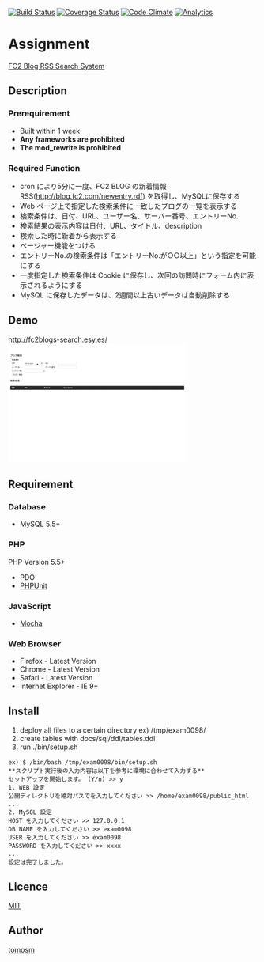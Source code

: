 [![Build Status](https://travis-ci.org/tomosm/fc2blogs-search.svg?branch=master)](https://travis-ci.org/tomosm/fc2blogs-search)
[![Coverage Status](https://coveralls.io/repos/github/tomosm/fc2blogs-search/badge.svg)](https://coveralls.io/github/tomosm/fc2blogs-search)
[![Code Climate](https://codeclimate.com/github/tomosm/fc2blogs-search/badges/gpa.svg)](https://codeclimate.com/github/tomosm/fc2blogs-search)
[![Analytics](https://ga-beacon.appspot.com/UA-84540030-1/welcome-page)](https://github.com/tomosm/fc2blogs-search)


Assignment
==========

[FC2 Blog RSS Search System](http://fc2blogs-search.esy.es/)

## Description

### Prerequirement
- Built within 1 week
- **Any frameworks are prohibited**
- **The mod_rewrite is prohibited**

### Required Function
- cron により5分に一度、FC2 BLOG の新着情報 RSS(http://blog.fc2.com/newentry.rdf) を取得し、MySQLに保存する
- Web ページ上で指定した検索条件に一致したブログの一覧を表示する
- 検索条件は、日付、URL、ユーザー名、サーバー番号、エントリーNo.
- 検索結果の表示内容は日付、URL、タイトル、description
- 検索した時に新着から表示する
- ページャー機能をつける
- エントリーNo.の検索条件は「エントリーNo.が○○以上」という指定を可能にする
- 一度指定した検索条件は Cookie に保存し、次回の訪問時にフォーム内に表示されるようにする
- MySQL に保存したデータは、2週間以上古いデータは自動削除する

## Demo

http://fc2blogs-search.esy.es/
![Demo](./images/demo.gif "Demo")

## Requirement
### Database

- MySQL 5.5+

### PHP
PHP Version 5.5+

- PDO
- [PHPUnit](https://phpunit.de/)

### JavaScript

- [Mocha](https://mochajs.org/)

### Web Browser

- Firefox - Latest Version
- Chrome - Latest Version
- Safari - Latest Version
- Internet Explorer - IE 9+

## Install

1. deploy all files to a certain directory ex) /tmp/exam0098/
2. create tables with docs/sql/ddl/tables.ddl
3. run ./bin/setup.sh
```
ex) $ /bin/bash /tmp/exam0098/bin/setup.sh
**スクリプト実行後の入力内容は以下を参考に環境に合わせて入力する**
セットアップを開始します。 (Y/n) >> y
1. WEB 設定
公開ディレクトリを絶対パスでを入力してください >> /home/exam0098/public_html
...
2. MySQL 設定
HOST を入力してください >> 127.0.0.1
DB NAME を入力してください >> exam0098
USER を入力してください >> exam0098
PASSWORD を入力してください >> xxxx
...
設定は完了しました。
```

## Licence

[MIT](https://opensource.org/licenses/MIT)

## Author

[tomosm](https://github.com/tomosm)
